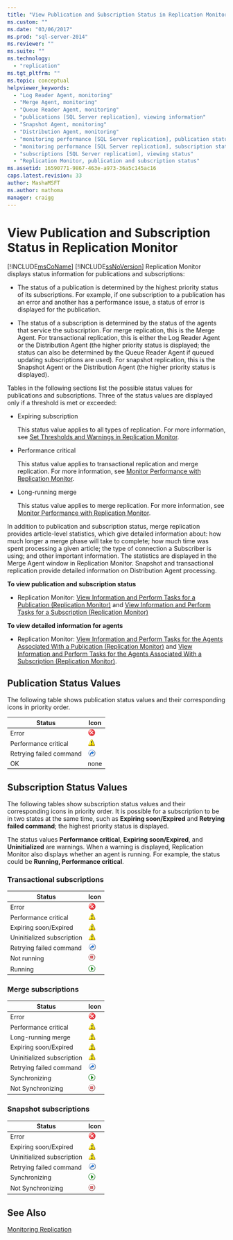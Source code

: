 ```yaml
---
title: "View Publication and Subscription Status in Replication Monitor | Microsoft Docs"
ms.custom: ""
ms.date: "03/06/2017"
ms.prod: "sql-server-2014"
ms.reviewer: ""
ms.suite: ""
ms.technology: 
  - "replication"
ms.tgt_pltfrm: ""
ms.topic: conceptual
helpviewer_keywords: 
  - "Log Reader Agent, monitoring"
  - "Merge Agent, monitoring"
  - "Queue Reader Agent, monitoring"
  - "publications [SQL Server replication], viewing information"
  - "Snapshot Agent, monitoring"
  - "Distribution Agent, monitoring"
  - "monitoring performance [SQL Server replication], publication status"
  - "monitoring performance [SQL Server replication], subscription status"
  - "subscriptions [SQL Server replication], viewing status"
  - "Replication Monitor, publication and subscription status"
ms.assetid: 16590771-9867-463e-a973-36a5c145ac16
caps.latest.revision: 33
author: MashaMSFT
ms.author: mathoma
manager: craigg
---
```

# View Publication and Subscription Status in Replication Monitor
  [!INCLUDE[msCoName](../../../includes/msconame-md.md)] [!INCLUDE[ssNoVersion](../../../includes/ssnoversion-md.md)] Replication Monitor displays status information for publications and subscriptions:  
  
-   The status of a publication is determined by the highest priority status of its subscriptions. For example, if one subscription to a publication has an error and another has a performance issue, a status of error is displayed for the publication.  
  
-   The status of a subscription is determined by the status of the agents that service the subscription. For merge replication, this is the Merge Agent. For transactional replication, this is either the Log Reader Agent or the Distribution Agent (the higher priority status is displayed; the status can also be determined by the Queue Reader Agent if queued updating subscriptions are used). For snapshot replication, this is the Snapshot Agent or the Distribution Agent (the higher priority status is displayed).  
  
 Tables in the following sections list the possible status values for publications and subscriptions. Three of the status values are displayed only if a threshold is met or exceeded:  
  
-   Expiring subscription  
  
     This status value applies to all types of replication. For more information, see [Set Thresholds and Warnings in Replication Monitor](set-thresholds-and-warnings-in-replication-monitor.md).  
  
-   Performance critical  
  
     This status value applies to transactional replication and merge replication. For more information, see [Monitor Performance with Replication Monitor](monitor-performance-with-replication-monitor.md).  
  
-   Long-running merge  
  
     This status value applies to merge replication. For more information, see [Monitor Performance with Replication Monitor](monitor-performance-with-replication-monitor.md).  
  
 In addition to publication and subscription status, merge replication provides article-level statistics, which give detailed information about: how much longer a merge phase will take to complete; how much time was spent processing a given article; the type of connection a Subscriber is using; and other important information. The statistics are displayed in the Merge Agent window in Replication Monitor. Snapshot and transactional replication provide detailed information on Distribution Agent processing.  
  
 **To view publication and subscription status**  
  
-   Replication Monitor: [View Information and Perform Tasks for a Publication &#40;Replication Monitor&#41;](view-information-and-perform-tasks-for-a-publication-replication-monitor.md) and [View Information and Perform Tasks for a Subscription &#40;Replication Monitor&#41;](view-information-and-perform-tasks-for-a-subscription-replication-monitor.md)  
  
 **To view detailed information for agents**  
  
-   Replication Monitor: [View Information and Perform Tasks for the Agents Associated With a Publication &#40;Replication Monitor&#41;](view-information-and-perform-tasks-for-publication-agents.md) and [View Information and Perform Tasks for the Agents Associated With a Subscription &#40;Replication Monitor&#41;](view-information-and-perform-tasks-for-subscription-agents.md).  
  
## Publication Status Values  
 The following table shows publication status values and their corresponding icons in priority order.  
  
|Status|Icon|  
|------------|----------|  
|Error|![UI icon: error](../media/repl-icon-error.gif "UI icon: error")|  
|Performance critical|![UI icon: warning](../media/repl-icon-warn.gif "UI icon: warning")|  
|Retrying failed command|![UI icon: replication agent retry](../media/repl-icon-retry.gif "UI icon: replication agent retry")|  
|OK|none|  
  
## Subscription Status Values  
 The following tables show subscription status values and their corresponding icons in priority order. It is possible for a subscription to be in two states at the same time, such as **Expiring soon/Expired** and **Retrying failed command**; the highest priority status is displayed.  
  
 The status values **Performance critical**, **Expiring soon/Expired**, and **Uninitialized** are warnings. When a warning is displayed, Replication Monitor also displays whether an agent is running. For example, the status could be **Running, Performance critical**.  
  
### Transactional subscriptions  
  
|Status|Icon|  
|------------|----------|  
|Error|![UI icon: error](../media/repl-icon-error.gif "UI icon: error")|  
|Performance critical|![UI icon: warning](../media/repl-icon-warn.gif "UI icon: warning")|  
|Expiring soon/Expired|![UI icon: warning](../media/repl-icon-warn.gif "UI icon: warning")|  
|Uninitialized subscription|![UI icon: warning](../media/repl-icon-warn.gif "UI icon: warning")|  
|Retrying failed command|![UI icon: replication agent retry](../media/repl-icon-retry.gif "UI icon: replication agent retry")|  
|Not running|![UI icon: replication agent stopped](../media/repl-icon-stopped.gif "UI icon: replication agent stopped")|  
|Running|![UI icon: replication agent running](../media/repl-icon-running.gif "UI icon: replication agent running")|  
  
### Merge subscriptions  
  
|Status|Icon|  
|------------|----------|  
|Error|![UI icon: error](../media/repl-icon-error.gif "UI icon: error")|  
|Performance critical|![UI icon: warning](../media/repl-icon-warn.gif "UI icon: warning")|  
|Long-running merge|![UI icon: warning](../media/repl-icon-warn.gif "UI icon: warning")|  
|Expiring soon/Expired|![UI icon: warning](../media/repl-icon-warn.gif "UI icon: warning")|  
|Uninitialized subscription|![UI icon: warning](../media/repl-icon-warn.gif "UI icon: warning")|  
|Retrying failed command|![UI icon: replication agent retry](../media/repl-icon-retry.gif "UI icon: replication agent retry")|  
|Synchronizing|![UI icon: replication agent running](../media/repl-icon-running.gif "UI icon: replication agent running")|  
|Not Synchronizing|![UI icon: replication agent stopped](../media/repl-icon-stopped.gif "UI icon: replication agent stopped")|  
  
### Snapshot subscriptions  
  
|Status|Icon|  
|------------|----------|  
|Error|![UI icon: error](../media/repl-icon-error.gif "UI icon: error")|  
|Expiring soon/Expired|![UI icon: warning](../media/repl-icon-warn.gif "UI icon: warning")|  
|Uninitialized subscription|![UI icon: warning](../media/repl-icon-warn.gif "UI icon: warning")|  
|Retrying failed command|![UI icon: replication agent retry](../media/repl-icon-retry.gif "UI icon: replication agent retry")|  
|Synchronizing|![UI icon: replication agent running](../media/repl-icon-running.gif "UI icon: replication agent running")|  
|Not Synchronizing|![UI icon: replication agent stopped](../media/repl-icon-stopped.gif "UI icon: replication agent stopped")|  
  
## See Also  
 [Monitoring Replication](../monitoring-replication.md)  
  
  
